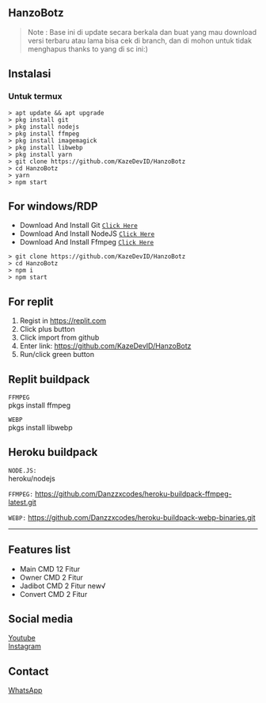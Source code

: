 ## HanzoBotz
> Note : Base ini di update secara berkala dan buat yang mau download versi terbaru atau lama bisa cek di branch, dan di mohon untuk tidak menghapus thanks to yang di sc ini:)

## Instalasi

### Untuk termux

```
> apt update && apt upgrade
> pkg install git
> pkg install nodejs
> pkg install ffmpeg
> pkg install imagemagick
> pkg install libwebp
> pkg install yarn
> git clone https://github.com/KazeDevID/HanzoBotz
> cd HanzoBotz
> yarn
> npm start
```

## For windows/RDP

* Download And Install Git [`Click Here`](https://git-scm.com/downloads)
* Download And Install NodeJS [`Click Here`](https://nodejs.org/en/download)
* Download And Install Ffmpeg [`Click Here`](https://ffmpeg.org/download.html)

```
> git clone https://github.com/KazeDevID/HanzoBotz
> cd HanzoBotz
> npm i
> npm start
```

## For replit
1. Regist in https://replit.com
2. Click plus button
3. Click import from github
4. Enter link: https://github.com/KazeDevID/HanzoBotz
5. Run/click green button

## Replit buildpack
```FFMPEG```<br>
pkgs install ffmpeg

```WEBP```<br>
pkgs install libwebp

## Heroku buildpack
```NODE.JS:```<br>
heroku/nodejs

```FFMPEG:```
https://github.com/Danzzxcodes/heroku-buildpack-ffmpeg-latest.git

```WEBP:```
https://github.com/Danzzxcodes/heroku-buildpack-webp-binaries.git

---------

## Features list
* Main CMD 12 Fitur
* Owner CMD 2 Fitur
* Jadibot CMD 2 Fitur new√
* Convert CMD 2 Fitur 

## Social media
<a href="https://youtube.com/@KazeDevID">Youtube</a><br>
<a href="https://instagram.com/lordagam23_">Instagram</a><br>

## Contact
<a href="https://wa.me/6282217590187">WhatsApp</a><br>
